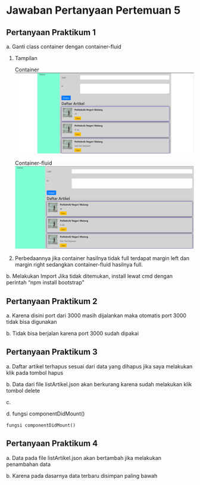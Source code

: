 # Jawaban Pertanyaan Pertemuan 5

## Pertanyaan Praktikum 1

a.  Ganti class container dengan container-fluid

1. Tampilan
    
    Container
    ![hasil container](image-jawaban/container.png)

    Container-fluid
    ![hasil container](image-jawaban/container-fluid.png)

2. Perbedaannya jika container hasilnya tidak full terdapat margin left dan margin right sedangkan container-fluid hasilnya full.

b. Melakukan Import Jika tidak ditemukan, install lewat cmd dengan perintah “npm install bootstrap”

## Pertanyaan Praktikum 2

a. Karena disini port dari 3000 masih dijalankan maka otomatis port 3000 tidak bisa digunakan

b. Tidak bisa berjalan karena port 3000 sudah dipakai

## Pertanyaan Praktikum 3

a. Daftar artikel terhapus sesuai dari data yang dihapus jika saya melakukan klik pada tombol hapus 

b. Data dari file listArtikel.json akan berkurang karena sudah melakukan klik tombol delete

c.

d.  fungsi componentDidMount()
    
    fungsi componentDidMount()

## Pertanyaan Praktikum 4

a. Data pada file listArtikel.json akan bertambah jika melakukan penambahan data

b. Karena pada dasarnya data terbaru disimpan paling bawah
